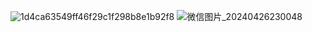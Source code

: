 ![1d4ca63549ff46f29c1f298b8e1b92f8](https://github.com/flowerjunjie/Apple-Monitor/assets/8279409/363c5e9d-763c-4911-9f9b-7d469e8ef987)
![微信图片_20240426230048](https://github.com/flowerjunjie/Apple-Monitor/assets/8279409/c319b417-6617-4b9e-a478-3ff5a8047cc3)
